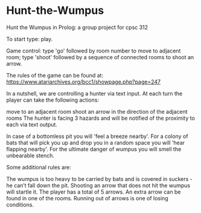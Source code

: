 # Hunt-the-Wumpus
Hunt the Wumpus in Prolog: a group project for cpsc 312

To start type: play.

Game control: type 'go' followed by room number to move to adjacent room; type 'shoot' followed by a sequence of connected rooms to shoot an arrow.

The rules of the game can be found at: https://www.atariarchives.org/bcc1/showpage.php?page=247

In a nutshell, we are controlling a hunter via text input. At each turn the player can take the following actions:

move to an adjacent room
shoot an arrow in the direction of the adjacent rooms
The hunter is facing 3 hazards and will be notified of the proximity to each via text output.

In case of a bottomless pit you will 'feel a breeze nearby'. For a colony of bats that will pick you up and drop you in a random space you will 'hear flapping nearby'. For the ultimate danger of wumpus you will smell the unbearable stench.

Some additional rules are:

The wumpus is too heavy to be carried by bats and is covered in suckers - he can’t fall down the pit.
Shooting an arrow that does not hit the wumpus will startle it.
The player has a total of 5 arrows. An extra arrow can be found in one of the rooms. Running out of arrows is one of losing conditions.

